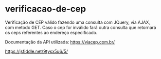 # verificacao-de-cep

Verificação de CEP válido fazendo uma consulta com JQuery, via AJAX, com metodo GET.
Caso o cep for inválido fará outra consulta que retornará os ceps referentes ao endereço especificado.

Documentação da API utilizada: https://viacep.com.br/

https://jsfiddle.net/9tysx5u6/5/
